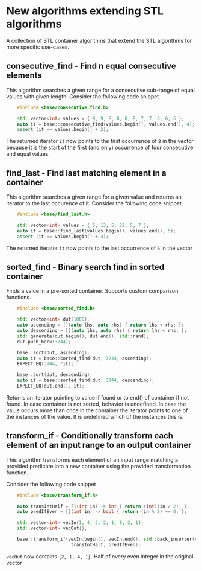 # New algorithms extending STL algorithms

A collection of STL container algorithms that extend the STL algorithms
for more specific use-cases.

## consecutive_find - Find n equal consecutive elements

This algorithm searches a given range for a consecutive sub-range of equal values
with given length. Consider the following code snippet
```cpp
    #include <base/consecutive_find.h>

    std::vector<int> values = { 9, 9, 8, 8, 8, 8, 7, 7, 6, 6, 6 };
    auto it = base::consecutive_find(values.begin(), values.end(), 4);
    assert (it == values.begin() + 2);
```

The returned iterator `it` now points to the first occurrence of `8` in the vector
because it is the start of the first (and only) occurrence of four consecutive and
equal values.

## find_last - Find last matching element in a container

This algorithm searches a given range for a given value and returns
an iterator to the last occurence of it. Consider the following code snippet
```cpp
    #include <base/find_last.h>

    std::vector<int> values = { 5, 13, 5, 22, 5, 7 };
    auto it = base::find_last(values.begin(), values.end(), 5);
    assert (it == values.begin() + 4);
```
The returned iterator `it` now points to the last occurrence of `5` in the vector

## sorted_find - Binary search find in sorted container

Finds a value in a pre-sorted container. Supports custom comparison functions.

```cpp
    #include <base/sorted_find.h>

    std::vector<int> dut(1000);
    auto ascending = [](auto lhs, auto rhs) { return lhs < rhs; };
    auto descending = [](auto lhs, auto rhs) { return lhs < rhs; };
    std::generate(dut.begin(), dut.end(), std::rand);
    dut.push_back(3744);

    base::sort(dut, ascending);
    auto it = base::sorted_find(dut, 3744, ascending);
    EXPECT_EQ(3744, *it);

    base::sort(dut, descending);
    auto it = base::sorted_find(dut, 3744, descending);
    EXPECT_EQ(dut.end(), it);
```

Returns an iterator pointing to value if found or to end() of container if not found. In case container
is not sorted, behavior is undefined. In case the value occurs more than once in the container
the iterator points to one of the instances of the value. It is undefined which of the
instances this is.

## transform_if - Conditionally transform each element of an input range to an output container

This algorithm transforms each element of an input range matching a provided predicate
into a new container using the provided transformation function.

Consider the following code snippet
```cpp
    #include <base/transform_if.h>

    auto transIntHalf = [](int in) -> int { return (int)(in / 2); };
    auto predIfEven = [](int in) -> bool { return (in % 2) == 0; };

    std::vector<int> vecIn{1, 4, 3, 2, 1, 8, 2, 1};
    std::vector<int> vecOut{};

    base::transform_if(vecIn.begin(), vecIn.end(), std::back_inserter(vecOut),
                        transIntHalf, predIfEven);
```
`vecOut` now contains `{2, 1, 4, 1}`. Half of every even integer in the original
vector
